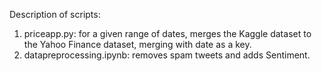 Description of scripts:
1. priceapp.py: for a given range of dates, merges the Kaggle dataset to the Yahoo Finance dataset, merging with date as a key.
2. datapreprocessing.ipynb: removes spam tweets and adds Sentiment.
